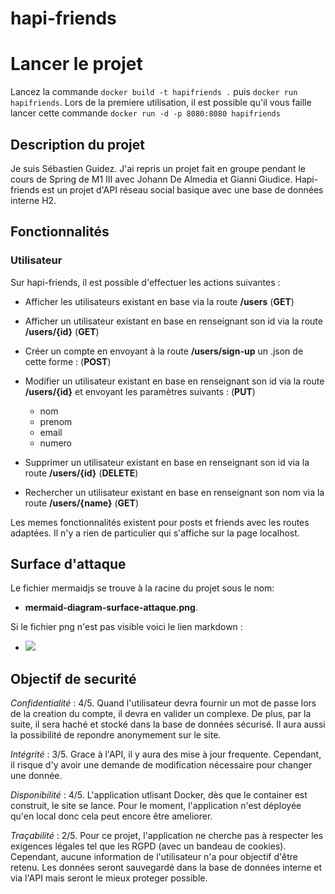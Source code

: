 # hapi-friends

# Lancer le projet 

Lancez la commande `docker build -t hapifriends .` puis `docker run hapifriends`. 
Lors de la premiere utilisation, il est possible qu'il vous faille lancer cette commande `docker run -d -p 8080:8080 hapifriends`

## Description du projet

Je suis Sébastien Guidez. J'ai repris un projet fait en groupe pendant le cours de Spring de M1 III avec Johann De Almedia et Gianni Giudice. Hapi-friends est un projet d'API réseau social basique avec une base de données interne H2.


## Fonctionnalités

### Utilisateur

Sur hapi-friends, il est possible d'effectuer les actions suivantes :

- Afficher les utilisateurs existant en base via la route **/users** (**GET**)

- Afficher un utilisateur existant en base en renseignant son id via la route **/users/{id}** (**GET**)

- Créer un compte en envoyant à la route **/users/sign-up** un .json de cette forme : (**POST**)

- Modifier un utilisateur existant en base en renseignant son id via la route **/users/{id}** et envoyant les paramètres suivants : (**PUT**)

  - nom
  - prenom
  - email
  - numero

- Supprimer un utilisateur existant en base en renseignant son id via la route **/users/{id}** (**DELETE**)

- Rechercher un utilisateur existant en base en renseignant son nom via la route **/users/{name}** (**GET**)

Les memes fonctionnalités existent pour posts et friends avec les routes adaptées. Il n'y a rien de particulier qui s'affiche sur la page localhost.

## Surface d'attaque

Le fichier mermaidjs se trouve à la racine du projet sous le nom: 
- **mermaid-diagram-surface-attaque.png**.

Si le fichier png n'est pas visible voici le lien markdown :
- [![](https://mermaid.ink/img/eyJjb2RlIjoiZ3JhcGggVERcbiAgQTFbT1NdIC0tPiBCeyBEb2NrZXIgfVxuICBBMltsb2NhbGlzYXRpb24gZHUgU2VydmV1cl0gLS0-IEJ7IERvY2tlciB9XG4gIEJ7RG9ja2VyfSAtLT4gQzFbV2ViXVxuICBcbiAgQzFbV2ViXSAtLT4gQzNbQXV0aGVudGlmaWNhdGlvbl1cbiAgQzNbQXV0aGVudGlmaWNhdGlvbl0gLS0-IEM0W0NvbXBsZXhpdMOpIG1vdCBkZSBwYXNzZV1cbiAgXG4gIEJ7RG9ja2VyfSAgLS0-IERbQkREXVxuICBEW0JERF0gLS0-IEQyW2hhY2hhZ2UgbW90IGRlIHBhc3NlXVxuICBEW0JERF0gLS0-IEQzW0J1ZmZlciBvdmVyZmxvdyBleHBsb2l0YXRpb25zXVxuICBEW0JERF0gLS0-IEQ0W0F0dGFxdWUgRG9TXVxuICBDMVtXZWJdIC0tPiBJW3BhZ2VdXG4gIElbcGFnZV0gLS0-IEpbaW5qZWN0aW9uIFhTU11cblx0QntEb2NrZXJ9ICAtLT4gS1tBUEldXG4gIEtbQVBJXSAtLT4gTFtpbmplY3Rpb24gU1FMXVxuICBLW0FQSV0gLS0-IEdbdXBsb2FkIGZpbGVdXG4gIEdbdXBsb2FkIGZpbGVdIC0tPiBIW2ZhaWxsZSB1cGxvYWRdIiwibWVybWFpZCI6eyJ0aGVtZSI6ImRlZmF1bHQifSwidXBkYXRlRWRpdG9yIjpmYWxzZX0)](https://mermaid-js.github.io/mermaid-live-editor/#/edit/eyJjb2RlIjoiZ3JhcGggVERcbiAgQTFbT1NdIC0tPiBCeyBEb2NrZXIgfVxuICBBMltsb2NhbGlzYXRpb24gZHUgU2VydmV1cl0gLS0-IEJ7IERvY2tlciB9XG4gIEJ7RG9ja2VyfSAtLT4gQzFbV2ViXVxuICBcbiAgQzFbV2ViXSAtLT4gQzNbQXV0aGVudGlmaWNhdGlvbl1cbiAgQzNbQXV0aGVudGlmaWNhdGlvbl0gLS0-IEM0W0NvbXBsZXhpdMOpIG1vdCBkZSBwYXNzZV1cbiAgXG4gIEJ7RG9ja2VyfSAgLS0-IERbQkREXVxuICBEW0JERF0gLS0-IEQyW2hhY2hhZ2UgbW90IGRlIHBhc3NlXVxuICBEW0JERF0gLS0-IEQzW0J1ZmZlciBvdmVyZmxvdyBleHBsb2l0YXRpb25zXVxuICBEW0JERF0gLS0-IEQ0W0F0dGFxdWUgRG9TXVxuICBDMVtXZWJdIC0tPiBJW3BhZ2VdXG4gIElbcGFnZV0gLS0-IEpbaW5qZWN0aW9uIFhTU11cblx0QntEb2NrZXJ9ICAtLT4gS1tBUEldXG4gIEtbQVBJXSAtLT4gTFtpbmplY3Rpb24gU1FMXVxuICBLW0FQSV0gLS0-IEdbdXBsb2FkIGZpbGVdXG4gIEdbdXBsb2FkIGZpbGVdIC0tPiBIW2ZhaWxsZSB1cGxvYWRdIiwibWVybWFpZCI6eyJ0aGVtZSI6ImRlZmF1bHQifSwidXBkYXRlRWRpdG9yIjpmYWxzZX0)

## Objectif de securité

*Confidentialité* : 4/5. Quand l'utilisateur devra fournir un mot de passe lors de la creation du compte, il devra en valider un complexe. De plus, par la suite, il sera haché et stocké dans la base de données sécurisé. Il aura aussi la possibilité de repondre anonymement sur le site.

*Intégrité* : 3/5. Grace à l'API, il y aura des mise à jour frequente. Cependant, il risque d'y avoir une demande de modification nécessaire pour changer une donnée.

*Disponibilité* : 4/5. L'application utlisant Docker, dès que le container est construit, le site se lance. Pour le moment, l'application n'est déployée qu'en local donc cela peut encore être ameliorer.

*Traçabilité* : 2/5. Pour ce projet, l'application ne cherche pas à respecter les exigences légales tel que les RGPD (avec un bandeau de cookies). Cependant, aucune information de l'utilisateur n'a pour objectif d'être retenu. Les données seront sauvegardé dans la base de données interne et via l'API mais seront le mieux proteger possible.



